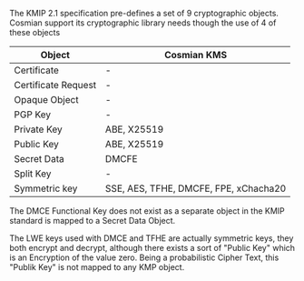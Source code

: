 

The KMIP 2.1 specification pre-defines a set of 9 cryptographic objects. Cosmian support its cryptographic library needs though the use of 4 of these objects


| Object              | Cosmian KMS                           |
| ------------------- | --------------------------------------|
| Certificate         | -                                     |
| Certificate Request | -                                     |
| Opaque Object       | -                                     |
| PGP Key             | -                                     |
| Private Key         | ABE, X25519                           |
| Public Key          | ABE, X25519                           |
| Secret Data         | DMCFE                                 |
| Split Key           | -                                     |
| Symmetric key       | SSE, AES, TFHE, DMCFE, FPE, xChacha20 |


The DMCE Functional Key does not exist as a separate object in the KMIP standard is mapped to a Secret Data Object.

The LWE keys used with DMCE and TFHE are actually symmetric keys, they both encrypt and decrypt, although there exists a sort of "Public Key" which is an Encryption of the value zero. Being a probabilistic Cipher Text, this "Publik Key" is not mapped to any KMP object.

